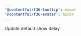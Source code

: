 ```yaml
---
'@contentful/f36-tooltip': minor
'@contentful/f36-avatar': minor
---
```


Update default show delay
